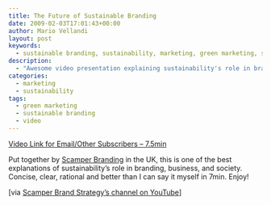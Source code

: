 ```yaml
---
title: The Future of Sustainable Branding
date: 2009-02-03T17:01:43+00:00
author: Mario Vellandi
layout: post
keywords:
  - sustainable branding, sustainability, marketing, green marketing, scamper branding, video presentation, ethical business, moral consumer
description:
  - "Awesome video presentation explaining sustainability's role in branding, business, and society. Concise, clear, logical, rational. Just check it out"
categories:
  - marketing
  - sustainability
tags:
  - green marketing
  - sustainable branding
  - video
---
```

[Video Link for Email/Other Subscribers &#8211; 7.5min](http://www.youtube.com/watch?v=AyCZXDQLGfk)

Put together by <a rel="nofollow" title="Scamper Branding website" href="http://www.scamperbranding.com/">Scamper Branding</a> in the UK, this is one of the best explanations of sustainability&#8217;s role in branding, business, and society. Concise, clear, rational and better than I can say it myself in 7min. Enjoy!

[via <a rel="nofollow" title="YouTube channel from Scamper Branding" href="http://www.youtube.com/user/scamperbrandstrategy">Scamper Brand Strategy&#8217;s channel on YouTube</a>]
